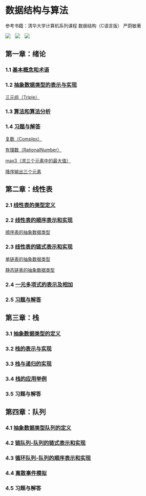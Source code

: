 # 数据结构与算法

参考书籍：清华大学计算机系列课程 数据结构（C语言版） 严蔚敏著

![](https://img.shields.io/badge/Editor-Sublime_Text-informational?style=flat&logo=sublime-text&logoColor=white&color=2bbc8a)&emsp;![](https://img.shields.io/badge/Tool-Git-informational?style=flat&logo=git&logoColor=white&color=2bbc8a)&emsp;![](https://img.shields.io/badge/Code-C-informational?style=flat&logo=c&logoColor=white&color=2bbc8a)

## 第一章：绪论
### 1.1 [基本概念和术语](https://github.com/linjing-lab/data-structure/blob/main/preface/%E5%9F%BA%E6%9C%AC%E6%A6%82%E5%BF%B5%E4%B8%8E%E6%9C%AF%E8%AF%AD.md)
### 1.2 [抽象数据类型的表示与实现](https://github.com/linjing-lab/data-structure/blob/main/preface/%E6%8A%BD%E8%B1%A1%E6%95%B0%E6%8D%AE%E7%B1%BB%E5%9E%8B%E7%9A%84%E8%A1%A8%E7%A4%BA%E4%B8%8E%E5%AE%9E%E7%8E%B0.md)
[三元组（Triple）](https://github.com/linjing-lab/data-structure/blob/main/preface/triplet.cpp)

### 1.3 [算法和算法分析](https://github.com/linjing-lab/data-structure/blob/main/preface/%E7%AE%97%E6%B3%95%E5%92%8C%E7%AE%97%E6%B3%95%E5%88%86%E6%9E%90.md)
### 1.4 [习题与解答](https://github.com/linjing-lab/data-structure/blob/main/preface/%E4%B9%A0%E9%A2%98%E4%B8%8E%E8%A7%A3%E7%AD%94.md)
[复数（Complex）](https://github.com/linjing-lab/data-structure/blob/main/preface/complex.cpp)

[有理数（RationalNumber）](https://github.com/linjing-lab/data-structure/blob/main/preface/rational_number.cpp)

[max3（求三个元素中的最大值）](https://github.com/linjing-lab/data-structure/blob/main/preface/max3.cpp)

[降序输出三个元素](https://github.com/linjing-lab/data-structure/blob/main/preface/descend3.cpp)

## 第二章：线性表
### 2.1 [线性表的类型定义](https://github.com/linjing-lab/data-structure/blob/main/linear-list/%E7%BA%BF%E6%80%A7%E8%A1%A8%E7%9A%84%E7%B1%BB%E5%9E%8B%E5%AE%9A%E4%B9%89.md)
### 2.2 [线性表的顺序表示和实现](https://github.com/linjing-lab/data-structure/blob/main/linear-list/%E7%BA%BF%E6%80%A7%E8%A1%A8%E7%9A%84%E9%A1%BA%E5%BA%8F%E8%A1%A8%E7%A4%BA%E5%92%8C%E5%AE%9E%E7%8E%B0.md)
[顺序表的抽象数据类型](https://github.com/linjing-lab/data-structure/blob/main/linear-list/sq_list.cpp)

### 2.3 [线性表的链式表示和实现](https://github.com/linjing-lab/data-structure/blob/main/linear-list/%E7%BA%BF%E6%80%A7%E8%A1%A8%E7%9A%84%E9%93%BE%E5%BC%8F%E8%A1%A8%E7%A4%BA%E5%92%8C%E5%AE%9E%E7%8E%B0.md)
[单链表的抽象数据类型](https://github.com/linjing-lab/data-structure/blob/main/linear-list/link_list.cpp)

[静态链表的抽象数据类型](https://github.com/linjing-lab/data-structure/blob/main/linear-list/slink_list.cpp)

### 2.4 [一元多项式的表示及相加](https://github.com/linjing-lab/data-structure/blob/main/linear-list/%E4%B8%80%E5%85%83%E5%A4%9A%E9%A1%B9%E5%BC%8F%E7%9A%84%E8%A1%A8%E7%A4%BA%E5%8F%8A%E7%9B%B8%E5%8A%A0.md)

### 2.5 [习题与解答](https://github.com/linjing-lab/data-structure/blob/main/linear-list/%E4%B9%A0%E9%A2%98%E4%B8%8E%E8%A7%A3%E7%AD%94.md)

## 第三章：栈
### 3.1 [抽象数据类型的定义](https://github.com/linjing-lab/data-structure/blob/main/stack/%E6%8A%BD%E8%B1%A1%E6%95%B0%E6%8D%AE%E7%B1%BB%E5%9E%8B%E6%A0%88%E7%9A%84%E5%AE%9A%E4%B9%89.md)

### 3.2 [栈的表示与实现](https://github.com/linjing-lab/data-structure/blob/main/stack/%E6%A0%88%E7%9A%84%E8%A1%A8%E7%A4%BA%E4%B8%8E%E5%AE%9E%E7%8E%B0.md)

### 3.3 [栈与递归的实现](https://github.com/linjing-lab/data-structure/blob/main/stack/%E6%A0%88%E4%B8%8E%E9%80%92%E5%BD%92%E7%9A%84%E5%AE%9E%E7%8E%B0.md)

### 3.4 [栈的应用举例](https://github.com/linjing-lab/data-structure/blob/main/stack/%E6%A0%88%E7%9A%84%E5%BA%94%E7%94%A8%E4%B8%BE%E4%BE%8B.md)

### 3.5 习题与解答

## 第四章：队列
### 4.1 [抽象数据类型队列的定义](https://github.com/linjing-lab/data-structure/blob/main/queue/%E6%8A%BD%E8%B1%A1%E6%95%B0%E6%8D%AE%E7%B1%BB%E5%9E%8B%E9%98%9F%E5%88%97%E7%9A%84%E5%AE%9A%E4%B9%89.md)

### 4.2 [链队列-队列的链式表示和实现](https://github.com/linjing-lab/data-structure/blob/main/queue/%E9%93%BE%E9%98%9F%E5%88%97-%E9%98%9F%E5%88%97%E7%9A%84%E9%93%BE%E5%BC%8F%E8%A1%A8%E7%A4%BA%E5%92%8C%E5%AE%9E%E7%8E%B0.md)

### 4.3 [循环队列-队列的顺序表示和实现](https://github.com/linjing-lab/data-structure/blob/main/queue/%E5%BE%AA%E7%8E%AF%E9%98%9F%E5%88%97-%E9%98%9F%E5%88%97%E7%9A%84%E9%A1%BA%E5%BA%8F%E8%A1%A8%E7%A4%BA%E5%92%8C%E5%AE%9E%E7%8E%B0.md)

### 4.4 [离散事件模拟](https://github.com/linjing-lab/data-structure/blob/main/queue/%E7%A6%BB%E6%95%A3%E4%BA%8B%E4%BB%B6%E6%A8%A1%E6%8B%9F.md)

### 4.5 习题与解答

